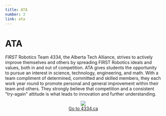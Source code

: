 ```yaml
---
title: ATA
number: 3
link: ata
---
```

<div class="col-8">
    <h1>ATA</h1>
	<p><i>FIRST</i> Robotics Team 4334, the Alberta Tech Alliance, strives to actively improve themselves and others by spreading FIRST Robotics ideals and values, both in and out of competition. ATA gives students the opportunity to pursue an interest in science, technology, engineering, and math. With a team compliment of determined, committed and skilled members, they each work year round to promote personal and general improvement within their team and others. They strongly believe that competition and a consistent "try-again" attitude is what leads to innovation and further understanding.</p>
</div>
<div class="col-4" style="justify-content: center; display: flex; align-items: center;">
    <img class="img-fluid" src="/resources/img/ata.png" />
</div>
<div style="text-align: center" class="col-12">
    <a class="ataButton" href="http://4334.ca">Go to 4334.ca</a>
</div>
